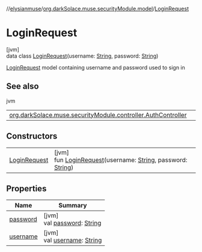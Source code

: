 //[elysianmuse](../../../index.md)/[org.darkSolace.muse.securityModule.model](../index.md)/[LoginRequest](index.md)

# LoginRequest

[jvm]\
data class [LoginRequest](index.md)(username: [String](https://kotlinlang.org/api/latest/jvm/stdlib/kotlin/-string/index.html), password: [String](https://kotlinlang.org/api/latest/jvm/stdlib/kotlin/-string/index.html))

[LoginRequest](index.md) model containing username and password used to sign in

## See also

jvm

| | |
|---|---|
| [org.darkSolace.muse.securityModule.controller.AuthController](../../org.darkSolace.muse.securityModule.controller/-auth-controller/authenticate-user.md) |  |

## Constructors

| | |
|---|---|
| [LoginRequest](-login-request.md) | [jvm]<br>fun [LoginRequest](-login-request.md)(username: [String](https://kotlinlang.org/api/latest/jvm/stdlib/kotlin/-string/index.html), password: [String](https://kotlinlang.org/api/latest/jvm/stdlib/kotlin/-string/index.html)) |

## Properties

| Name | Summary |
|---|---|
| [password](password.md) | [jvm]<br>val [password](password.md): [String](https://kotlinlang.org/api/latest/jvm/stdlib/kotlin/-string/index.html) |
| [username](username.md) | [jvm]<br>val [username](username.md): [String](https://kotlinlang.org/api/latest/jvm/stdlib/kotlin/-string/index.html) |
